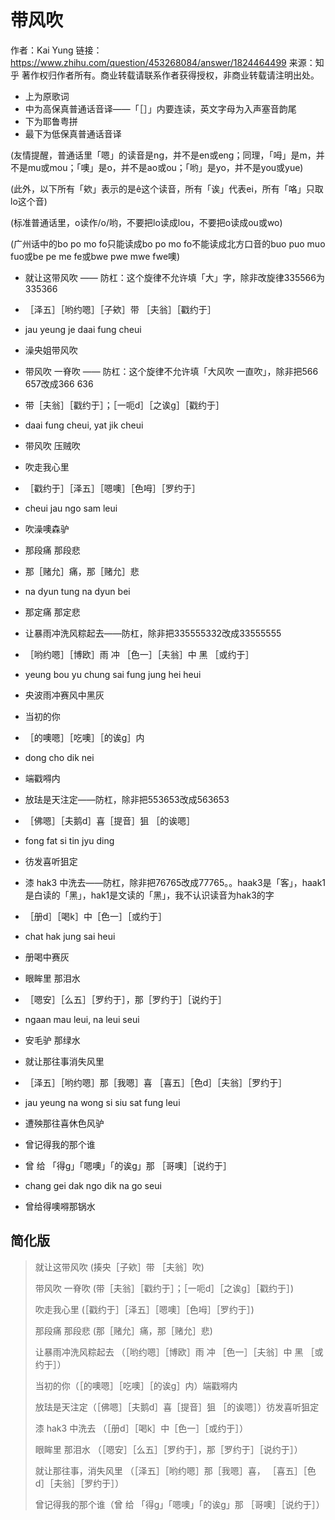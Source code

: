 # 带风吹

作者：Kai Yung
链接：https://www.zhihu.com/question/453268084/answer/1824464499
来源：知乎
著作权归作者所有。商业转载请联系作者获得授权，非商业转载请注明出处。



- 上为原歌词
- 中为高保真普通话音译——「［］」内要连读，英文字母为入声塞音韵尾
- 下为耶鲁粤拼
- 最下为低保真普通话音译



(友情提醒，普通话里「嗯」的读音是ng，并不是en或eng；同理，「呣」是m，并不是mu或mou；「噢」是o，并不是ao或ou；「哟」是yo，并不是you或yue)

(此外，以下所有「欸」表示的是ê这个读音，所有「诶」代表ei，所有「咯」只取lo这个音)

(标准普通话里，o读作/o/哟，不要把lo读成lou，不要把o读成ou或wo)

(广州话中的bo po mo fo只能读成bo po mo fo不能读成北方口音的buo puo muo fuo或be pe me fe或bwe pwe mwe fwe噢)



- 就让这带风吹 —— 防杠：这个旋律不允许填「大」字，除非改旋律335566为335366
- ［泽五］［哟约嗯］［子欸］带 ［夫翁］［戳约于］
- jau yeung je daai fung cheui
- 澡央姐带风吹



- 带风吹 一脊吹 —— 防杠：这个旋律不允许填「大风吹 一直吹」，除非把566 657改成366 636
- 带［夫翁］［戳约于］；［一呃d］［之诶g］［戳约于］
- daai fung cheui, yat jik cheui
- 带风吹 压贼吹



- 吹走我心里
- ［戳约于］［泽五］［嗯噢］［色呣］［罗约于］
- cheui jau ngo sam leui
- 吹澡噢森驴



- 那段痛 那段悲
- 那［赌允］痛，那［赌允］悲
- na dyun tung na dyun bei
- 那定痛 那定悲



- 让暴雨冲洗风粽起去——防杠，除非把335555332改成33555555
- ［哟约嗯］［博欧］雨 冲 ［色一］［夫翁］中 黑 ［或约于］
- yeung bou yu chung sai fung jung hei heui
- 央波雨冲赛风中黑灰



- 当初的你
- ［的噢嗯］［吃噢］［的诶g］内
- dong cho dik nei
- 端戳嘚内



- 放珐是天注定——防杠，除非把553653改成563653
- ［佛嗯］［夫鹅d］喜［提音］狙 ［的诶嗯］
- fong fat si tin jyu ding
- 彷发喜听狙定



- 漆 hak3 中洗去——防杠，除非把76765改成77765。。haak3是「客」，haak1是白读的「黑」，hak1是文读的「黑」，我不认识读音为hak3的字
- ［册d］［喝k］中［色一］［或约于］
- chat hak jung sai heui
- 册喝中赛灰



- 眼眸里 那泪水
- ［嗯安］［么五］［罗约于］，那［罗约于］［说约于］
- ngaan mau leui, na leui seui
- 安毛驴 那绿水



- 就让那往事消失风里
- ［泽五］［哟约嗯］那［我嗯］喜 ［喜五］［色d］［夫翁］［罗约于］
- jau yeung na wong si siu sat fung leui
- 遭殃那往喜休色风驴



- 曾记得我的那个谁
- 曾 给 「得g」「嗯噢」「的诶g」那 ［哥噢］［说约于］
- chang gei dak ngo dik na go seui
- 曾给得噢嘚那锅水

## 简化版

> 就让这带风吹 (揍央［子欸］带 ［夫翁］吹)
>
> 带风吹 一脊吹 (带［夫翁］［戳约于］；［一呃d］［之诶g］［戳约于］)
>
> 吹走我心里 (［戳约于］［泽五］［嗯噢］［色呣］［罗约于］)
>
> 那段痛 那段悲 (那［赌允］痛，那［赌允］悲)
>
> 让暴雨冲洗风粽起去 （［哟约嗯］［博欧］雨 冲 ［色一］［夫翁］中 黑 ［或约于］）
>
> 当初的你（［的噢嗯］［吃噢］［的诶g］内）端戳嘚内
>
> 放珐是天注定（［佛嗯］［夫鹅d］喜［提音］狙 ［的诶嗯］）彷发喜听狙定
>
> 漆 hak3 中洗去 （［册d］［喝k］中［色一］［或约于］）
>
> 眼眸里 那泪水 （［嗯安］［么五］［罗约于］，那［罗约于］［说约于］）
>
> 就让那往事，消失风里 （［泽五］［哟约嗯］那［我嗯］喜， ［喜五］［色d］［夫翁］［罗约于］）
>
> 曾记得我的那个谁（曾 给 「得g」「嗯噢」「的诶g」那 ［哥噢］［说约于］）